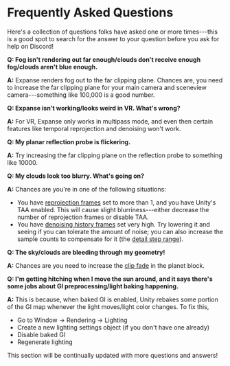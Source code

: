 # Frequently Asked Questions

Here's a collection of questions folks have asked one or more times---this is a good spot to search for the answer to your question before you ask for help on Discord!

**Q: Fog isn't rendering out far enough/clouds don't receive enough fog/clouds aren't blue enough.**

**A:** Expanse renders fog out to the far clipping plane. Chances are, you need to increase the far clipping plane for your main camera and sceneview camera---something like 100,000 is a good number.

**Q: Expanse isn't working/looks weird in VR. What's wrong?**

**A:** For VR, Expanse only works in multipass mode, and even then certain features like temporal reprojection and denoising won't work.

**Q: My planar reflection probe is flickering.**

**A:** Try increasing the far clipping plane on the reflection probe to something like 10000. 

**Q: My clouds look too blurry. What's going on?**

**A:** Chances are you're in one of the following situations:

* You have [reprojection frames](/editor/blocks/procedural_cloud_volume_block?id=reprojection-frames) set to more than 1, and you have Unity's TAA enabled. This will cause slight blurriness---either decrease the number of reprojection frames or disable TAA.
* You have [denoising history frames](/editor/blocks/procedural_cloud_volume_block?id=denoising-history-frames) set very high. Try lowering it and seeing if you can tolerate the amount of noise; you can also increase the sample counts to compensate for it (the [detail step range](/editor/blocks/procedural_cloud_volume_block?id=detail-step-range)).

**Q: The sky/clouds are bleeding through my geometry!**

**A:** Chances are you need to increase the [clip fade](/editor/blocks/planet_block?id=clip-fade) in the planet block.

**Q: I'm getting hitching when I move the sun around, and it says there's some jobs about GI preprocessing/light baking happening.**

**A:** This is because, when baked GI is enabled, Unity rebakes some portion of the GI map whenever the light moves/light color changes. To fix this,
* Go to Window -> Rendering -> Lighting
* Create a new lighting settings object (if you don't have one already)
* Disable baked GI
* Regenerate lighting

This section will be continually updated with more questions and answers!